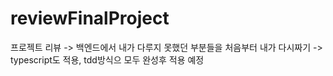 # reviewFinalProject

프로젝트 리뷰 -> 백엔드에서 내가 다루지 못했던 부분들을 처음부터 내가 다시짜기 -> typescript도 적용, tdd방식으 모두 완성후 적용 예정
